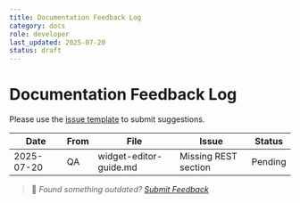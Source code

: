 ```yaml
---
title: Documentation Feedback Log
category: docs
role: developer
last_updated: 2025-07-20
status: draft
---
```


# Documentation Feedback Log

Please use the [issue template](https://github.com/example/repo/issues/new?template=doc-feedback.md) to submit suggestions.

| Date | From | File | Issue | Status |
|------|------|------|-------|--------|
| 2025-07-20 | QA | widget-editor-guide.md | Missing REST section | Pending |

> 💬 *Found something outdated? [Submit Feedback](feedback.md)*
